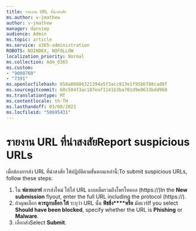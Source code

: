 ```yaml
---
title: รายงาน URL ที่น่าสงสัย
ms.author: v-jmathew
author: v-jmathew
manager: dansimp
audience: Admin
ms.topic: article
ms.service: o365-administration
ROBOTS: NOINDEX, NOFOLLOW
localization_priority: Normal
ms.collection: Adm_O365
ms.custom:
- "9000760"
- "7391"
ms.openlocfilehash: 858a80886321394a5f3acc813e1f95b6f88cad8f
ms.sourcegitcommit: 60c504f3ac187eaf1141b3ba701d9e0633bdd968
ms.translationtype: MT
ms.contentlocale: th-TH
ms.lasthandoff: 03/08/2021
ms.locfileid: "50695431"
---
```

# <a name="report-suspicious-urls"></a><span data-ttu-id="fb327-102">รายงาน URL ที่น่าสงสัย</span><span class="sxs-lookup"><span data-stu-id="fb327-102">Report suspicious URLs</span></span>

<span data-ttu-id="fb327-103">เมื่อต้องการส่ง URL ที่น่าสงสัย ให้ปฏิบัติตามขั้นตอนเหล่านี้:</span><span class="sxs-lookup"><span data-stu-id="fb327-103">To submit suspicious URLs, follow these steps:</span></span>

1. <span data-ttu-id="fb327-104">ใน **ฟลายเอาท์** การส่งใหม่ ให้ใส่ URL แบบเต็มรวมถึงโพรโทคอล (https://)</span><span class="sxs-lookup"><span data-stu-id="fb327-104">In the **New submission** flyout, enter the full URL including the protocol (https://).</span></span>
2. <span data-ttu-id="fb327-105">ถ้าคุณเลือก **ควรถูกบล็อก ให้** ระบุว่า URL นั้น **ฟิชชิ่ง\*\*\*\*หรือ** มัลแวร์</span><span class="sxs-lookup"><span data-stu-id="fb327-105">If you select **Should have been blocked**, specify whether the URL is **Phishing** or **Malware**.</span></span>
3. <span data-ttu-id="fb327-106">เลือกส่ง</span><span class="sxs-lookup"><span data-stu-id="fb327-106">Select **Submit**.</span></span>

